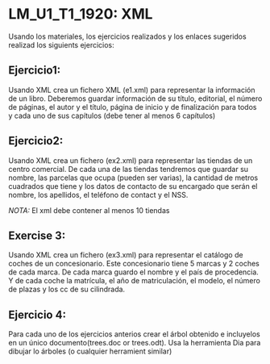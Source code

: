 # LM_U1_T1_1920: XML

Usando los materiales, los ejercicios realizados y los enlaces sugeridos realizad los siguients ejercicios:

## Ejercicio1:

Usando XML crea un fichero XML  (e1.xml) para representar la información de un libro. Deberemos guardar información de su título, editorial, el número de páginas, el autor y el título, página de inicio y de finalización para todos y cada uno de sus capítulos (debe tener al menos 6 capítulos)

## Ejercicio2:

Usando XML crea un fichero (ex2.xml) para representar las tiendas de un centro comercial. De cada una de las tiendas tendremos que guardar  su nombre, las parcelas que ocupa (pueden ser varias), la cantidad de metros cuadrados que tiene y los datos de contacto de su encargado que serán el nombre, los apellidos, el teléfono de contact y el NSS.

*NOTA:* El xml debe contener al menos 10 tiendas

## Exercise 3:

Usando XML crea un fichero (ex3.xml) para representar el catálogo de coches de un concesionario. Este concesionario tiene 5 marcas y 2 coches de cada marca. De cada marca guardo el nombre y el país de procedencia. Y de cada coche la matrícula, el año de matriculación, el modelo, el número de plazas y los cc de su cilindrada.

## Ejercicio 4:

Para cada uno de los ejercicios anterios crear el árbol obtenido e incluyelos en un único documento(trees.doc or trees.odt). Usa la herramienta Dia para dibujar lo árboles (o cualquier herramient similar)